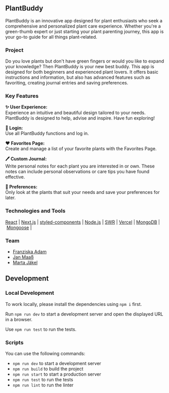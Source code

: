 ## PlantBuddy

PlantBuddy is an innovative app designed for plant enthusiasts who seek a comprehensive and personalized plant care experience. Whether you're a green-thumb expert or just starting your plant parenting journey, this app is your go-to guide for all things plant-related.


### Project
Do you love plants but don't have green fingers or would you like to expand your knowledge?
Then PlantBuddy is your new best buddy. This app is designed for both beginners and experienced plant lovers. It offers basic instructions and information, but also has advanced features such as favoriting, creating journal entries and saving preferences. 

### Key Features

**✨ User Experience:** </br>
Experience an intuitive and beautiful design tailored to your needs. PlantBuddy is designed to help, advise and inspire. Have fun exploring!

**🔐 Login:** </br>
Use all PlantBuddy functions and log in.

**♥️ Favorites Page:** </br>
Create and manage a list of your favorite plants with the Favorites Page.

**🖊️ Custom Journal:** </br>
Write personal notes for each plant you are interested in or own. These notes can include personal observations or care tips you have found effective.

**🌿 Preferences:** </br>
Only look at the plants that suit your needs and save your preferences for later.

### Technologies and Tools

[React](https://react.dev/) | [Next.js](https://nextjs.org/) | [styled-components](https://styled-components.com/) | [Node.js](https://nodejs.org/en) | [SWR](https://swr.vercel.app/) | [Vercel](https://vercel.com/) | [MongoDB](https://www.mongodb.com/de-de) | [Mongoose](https://mongoosejs.com/) |


### Team
- [Franziska Adam](https://github.com/franziska-caroline)
- [Jan Maaß](https://github.com/jantillidie)
- [Marta Jäkel](https://github.com/MartaJaekel)
  
## Development

### Local Development

To work locally, please install the dependencies using `npm i` first.

Run `npm run dev` to start a development server and open the displayed URL in a browser.

Use `npm run test` to run the tests.

### Scripts

You can use the following commands:


- `npm run dev` to start a development server
- `npm run build` to build the project
- `npm run start` to start a production server
- `npm run test` to run the tests
- `npm run lint` to run the linter
